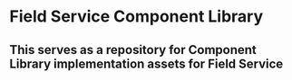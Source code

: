 # Field Service Component Library

## This serves as a repository for Component Library implementation assets for Field Service